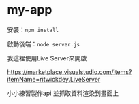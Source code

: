 # my-app

安裝：`npm install`

啟動後端：`node server.js`

我這裡使用Live Server來開啟

https://marketplace.visualstudio.com/items?itemName=ritwickdey.LiveServer

小小練習製作api
並抓取資料渲染到畫面上
